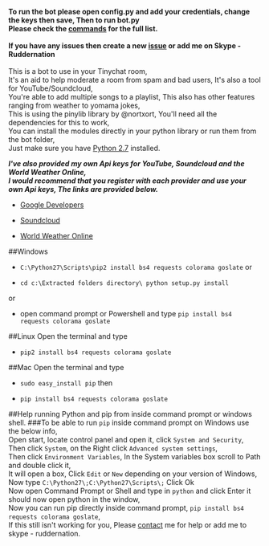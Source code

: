**To run the bot please open config.py and add your credentials, change the keys then save, Then to run bot.py**
<br>
**Please check the [commands](https://github.com/Tinychat/Tinychat-Bot/wiki) for the full list.**<br><br>
**If you have any issues then create a new [issue](https://github.com/Tinychat/Tinychat-Bot/issues) or add me on Skype - Ruddernation**
<br><br>
This is a bot to use in your Tinychat room,<br/>
It's an aid to help moderate a room from spam and bad users, It's also a tool for YouTube/Soundcloud,<br>
You're able to add multiple songs to a playlist, This also has other features ranging from weather to yomama jokes,<br>
This is using the pinylib library by @nortxort, You'll need all the dependencies for this to work,<br>
You can install the modules directly in your python library or run them from the bot folder,<br>
Just make sure you have [Python 2.7](https://www.python.org/downloads/) installed.


***I've also provided my own Api keys for YouTube, Soundcloud and the World Weather Online,<br>
I would recommend that you register with each provider and use your own Api keys, The links are provided below.***

* [Google Developers](https://developers.google.com)

* [Soundcloud](https://developers.soundcloud.com)

* [World Weather Online](http://developer.worldweatheronline.com/api/)

##Windows
* `C:\Python27\Scripts\pip2 install bs4 requests colorama goslate` or

* `cd c:\Extracted folders directory\ python setup.py install` 

or

* open command prompt or Powershell and type `pip install bs4 requests colorama goslate`

##Linux
Open the terminal and type

* `pip2 install bs4 requests colorama goslate`

##Mac
Open the terminal and type

* `sudo easy_install pip` then

* `pip install bs4 requests colorama goslate`

##Help running Python and pip from inside command prompt or windows shell.
###To be able to run `pip` inside command prompt on Windows use the below info,<br/>
Open start, locate control panel and open it, click `System and Security`,<br/>
Then click `System`, on the Right click `Advanced system settings`,<br/>
Then click `Environment Variables`, In the System variables box scroll to Path and double click it,<br/>
It will open a box, Click `Edit` or `New` depending on your version of Windows,<br/>
Now type `C:\Python27\;C:\Python27\Scripts\;` Click Ok<br/>
Now open Command Prompt or Shell and type in `python` and click Enter it should now open python in the window,<br/>
Now you can run pip directly inside command prompt, `pip install bs4 requests colorama goslate`,<br/>
If this still isn't working for you, Please [contact](https://www.ruddernation.com) me for help or add me to skype - ruddernation.

